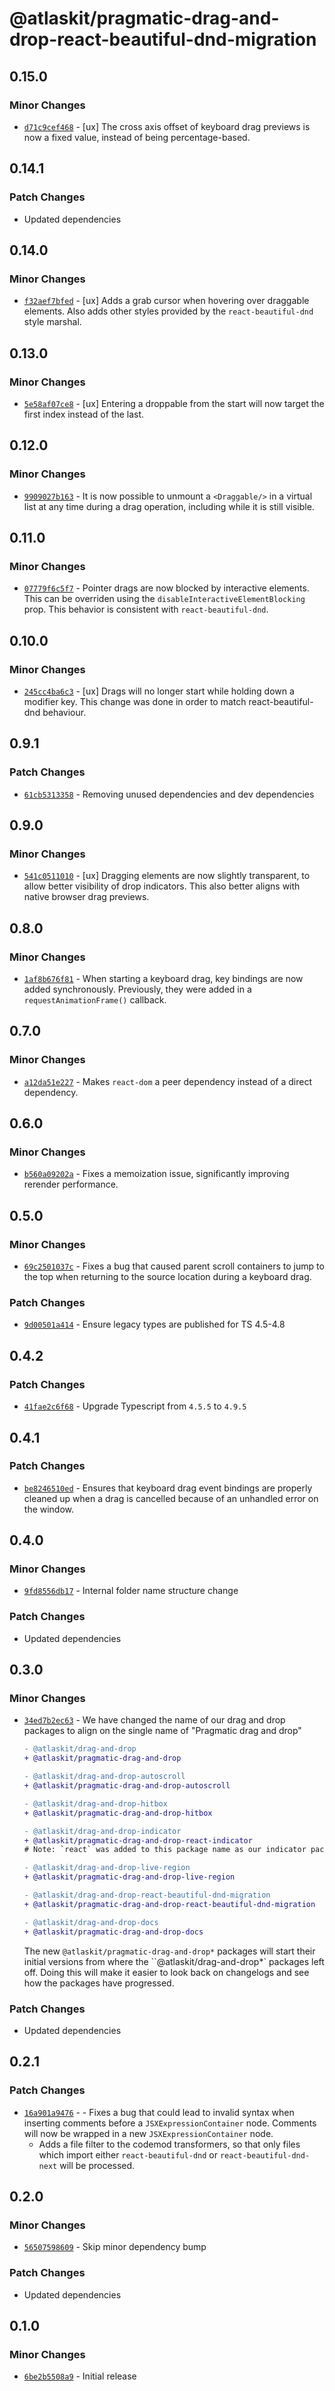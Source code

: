 # @atlaskit/pragmatic-drag-and-drop-react-beautiful-dnd-migration

## 0.15.0

### Minor Changes

- [`d71c9cef468`](https://bitbucket.org/atlassian/atlassian-frontend/commits/d71c9cef468) - [ux] The cross axis offset of keyboard drag previews is now a fixed value, instead of being percentage-based.

## 0.14.1

### Patch Changes

- Updated dependencies

## 0.14.0

### Minor Changes

- [`f32aef7bfed`](https://bitbucket.org/atlassian/atlassian-frontend/commits/f32aef7bfed) - [ux] Adds a grab cursor when hovering over draggable elements. Also adds other styles provided by the `react-beautiful-dnd` style marshal.

## 0.13.0

### Minor Changes

- [`5e58af07ce8`](https://bitbucket.org/atlassian/atlassian-frontend/commits/5e58af07ce8) - [ux] Entering a droppable from the start will now target the first index instead of the last.

## 0.12.0

### Minor Changes

- [`9909027b163`](https://bitbucket.org/atlassian/atlassian-frontend/commits/9909027b163) - It is now possible to unmount a `<Draggable/>` in a virtual list at any time during a drag operation, including while it is still visible.

## 0.11.0

### Minor Changes

- [`07779f6c5f7`](https://bitbucket.org/atlassian/atlassian-frontend/commits/07779f6c5f7) - Pointer drags are now blocked by interactive elements. This can be overriden using the `disableInteractiveElementBlocking` prop. This behavior is consistent with `react-beautiful-dnd`.

## 0.10.0

### Minor Changes

- [`245cc4ba6c3`](https://bitbucket.org/atlassian/atlassian-frontend/commits/245cc4ba6c3) - [ux] Drags will no longer start while holding down a modifier key.
  This change was done in order to match react-beautiful-dnd behaviour.

## 0.9.1

### Patch Changes

- [`61cb5313358`](https://bitbucket.org/atlassian/atlassian-frontend/commits/61cb5313358) - Removing unused dependencies and dev dependencies

## 0.9.0

### Minor Changes

- [`541c0511010`](https://bitbucket.org/atlassian/atlassian-frontend/commits/541c0511010) - [ux] Dragging elements are now slightly transparent, to allow better visibility of drop indicators. This also better aligns with native browser drag previews.

## 0.8.0

### Minor Changes

- [`1af8b676f81`](https://bitbucket.org/atlassian/atlassian-frontend/commits/1af8b676f81) - When starting a keyboard drag, key bindings are now added synchronously. Previously, they were added in a `requestAnimationFrame()` callback.

## 0.7.0

### Minor Changes

- [`a12da51e227`](https://bitbucket.org/atlassian/atlassian-frontend/commits/a12da51e227) - Makes `react-dom` a peer dependency instead of a direct dependency.

## 0.6.0

### Minor Changes

- [`b560a09202a`](https://bitbucket.org/atlassian/atlassian-frontend/commits/b560a09202a) - Fixes a memoization issue, significantly improving rerender performance.

## 0.5.0

### Minor Changes

- [`69c2501037c`](https://bitbucket.org/atlassian/atlassian-frontend/commits/69c2501037c) - Fixes a bug that caused parent scroll containers to jump to the top when returning to the source location during a keyboard drag.

### Patch Changes

- [`9d00501a414`](https://bitbucket.org/atlassian/atlassian-frontend/commits/9d00501a414) - Ensure legacy types are published for TS 4.5-4.8

## 0.4.2

### Patch Changes

- [`41fae2c6f68`](https://bitbucket.org/atlassian/atlassian-frontend/commits/41fae2c6f68) - Upgrade Typescript from `4.5.5` to `4.9.5`

## 0.4.1

### Patch Changes

- [`be8246510ed`](https://bitbucket.org/atlassian/atlassian-frontend/commits/be8246510ed) - Ensures that keyboard drag event bindings are properly cleaned up when a drag is cancelled because of an unhandled error on the window.

## 0.4.0

### Minor Changes

- [`9fd8556db17`](https://bitbucket.org/atlassian/atlassian-frontend/commits/9fd8556db17) - Internal folder name structure change

### Patch Changes

- Updated dependencies

## 0.3.0

### Minor Changes

- [`34ed7b2ec63`](https://bitbucket.org/atlassian/atlassian-frontend/commits/34ed7b2ec63) - We have changed the name of our drag and drop packages to align on the single name of "Pragmatic drag and drop"

  ```diff
  - @atlaskit/drag-and-drop
  + @atlaskit/pragmatic-drag-and-drop

  - @atlaskit/drag-and-drop-autoscroll
  + @atlaskit/pragmatic-drag-and-drop-autoscroll

  - @atlaskit/drag-and-drop-hitbox
  + @atlaskit/pragmatic-drag-and-drop-hitbox

  - @atlaskit/drag-and-drop-indicator
  + @atlaskit/pragmatic-drag-and-drop-react-indicator
  # Note: `react` was added to this package name as our indicator package is designed for usage with `react`.

  - @atlaskit/drag-and-drop-live-region
  + @atlaskit/pragmatic-drag-and-drop-live-region

  - @atlaskit/drag-and-drop-react-beautiful-dnd-migration
  + @atlaskit/pragmatic-drag-and-drop-react-beautiful-dnd-migration

  - @atlaskit/drag-and-drop-docs
  + @atlaskit/pragmatic-drag-and-drop-docs
  ```

  The new `@atlaskit/pragmatic-drag-and-drop*` packages will start their initial versions from where the ``@atlaskit/drag-and-drop*` packages left off. Doing this will make it easier to look back on changelogs and see how the packages have progressed.

### Patch Changes

- Updated dependencies

## 0.2.1

### Patch Changes

- [`16a901a9476`](https://bitbucket.org/atlassian/atlassian-frontend/commits/16a901a9476) - - Fixes a bug that could lead to invalid syntax when inserting comments before
  a `JSXExpressionContainer` node. Comments will now be wrapped in a new
  `JSXExpressionContainer` node.
  - Adds a file filter to the codemod transformers, so that only files which import
    either `react-beautiful-dnd` or `react-beautiful-dnd-next` will be processed.

## 0.2.0

### Minor Changes

- [`56507598609`](https://bitbucket.org/atlassian/atlassian-frontend/commits/56507598609) - Skip minor dependency bump

### Patch Changes

- Updated dependencies

## 0.1.0

### Minor Changes

- [`6be2b5508a9`](https://bitbucket.org/atlassian/atlassian-frontend/commits/6be2b5508a9) - Initial release
